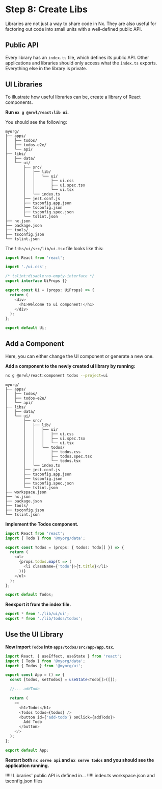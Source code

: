 # Step 8: Create Libs

Libraries are not just a way to share code in Nx. They are also useful for factoring out code into small units with a well-defined public API.

## Public API

Every library has an `index.ts` file, which defines its public API. Other applications and libraries should only access what the `index.ts` exports. Everything else in the library is private.

## UI Libraries

To illustrate how useful libraries can be, create a library of React components.

**Run `nx g @nrwl/react:lib ui`.**

You should see the following:

```treeview
myorg/
├── apps/
│   ├── todos/
│   ├── todos-e2e/
│   └── api/
├── libs/
│   ├── data/
│   └── ui/
│       ├── src/
│       │   ├── lib/
│       │   │   └── ui/
│       │   │       ├── ui.css
│       │   │       ├── ui.spec.tsx
│       │   │       └── ui.tsx
│       │   └── index.ts
│       ├── jest.conf.js
│       ├── tsconfig.app.json
│       ├── tsconfig.json
│       ├── tsconfig.spec.json
│       └── tslint.json
├── nx.json
├── package.json
├── tools/
├── tsconfig.json
└── tslint.json
```

The `libs/ui/src/lib/ui.tsx` file looks like this:

```typescript jsx
import React from 'react';

import './ui.css';

/* tslint:disable:no-empty-interface */
export interface UiProps {}

export const Ui = (props: UiProps) => {
  return (
    <div>
      <h1>Welcome to ui component!</h1>
    </div>
  );
};

export default Ui;
```

## Add a Component

Here, you can either change the UI component or generate a new one.

**Add a component to the newly created ui library by running:**

```bash
nx g @nrwl/react:component todos --project=ui
```

```treeview
myorg/
├── apps/
│   ├── todos/
│   ├── todos-e2e/
│   └── api/
├── libs/
│   ├── data/
│   └── ui/
│       ├── src/
│       │   ├── lib/
│       │   │   ├── ui/
│       │   │   │   ├── ui.css
│       │   │   │   ├── ui.spec.tsx
│       │   │   │   └── ui.tsx
│       │   │   └── todos/
│       │   │       ├── todos.css
│       │   │       ├── todos.spec.tsx
│       │   │       └── todos.tsx
│       │   └── index.ts
│       ├── jest.conf.js
│       ├── tsconfig.app.json
│       ├── tsconfig.json
│       ├── tsconfig.spec.json
│       └── tslint.json
├── workspace.json
├── nx.json
├── package.json
├── tools/
├── tsconfig.json
└── tslint.json
```

**Implement the Todos component.**

```typescript jsx
import React from 'react';
import { Todo } from '@myorg/data';

export const Todos = (props: { todos: Todo[] }) => {
  return (
    <ul>
      {props.todos.map(t => (
        <li className={'todo'}>{t.title}</li>
      ))}
    </ul>
  );
};

export default Todos;
```

**Reexport it from the index file.**

```typescript
export * from './lib/ui/ui';
export * from './lib/todos/todos';
```

## Use the UI Library

**Now import `Todos` into `apps/todos/src/app/app.tsx`.**

```typescript
import React, { useEffect, useState } from 'react';
import { Todo } from '@myorg/data';
import { Todos } from '@myorg/ui';

export const App = () => {
  const [todos, setTodos] = useState<Todo[]>([]);

  //... addTodo

  return (
    <>
      <h1>Todos</h1>
      <Todos todos={todos} />
      <button id={'add-todo'} onClick={addTodo}>
        Add Todo
      </button>
    </>
  );
};

export default App;
```

**Restart both `nx serve api` and `nx serve todos` and you should see the application running.**

!!!!!
Libraries' public API is defined in...
!!!!!
index.ts
workspace.json and tsconfig.json files
